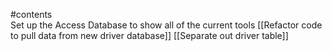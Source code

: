#contents  
Set up the Access Database to show all of the current tools
[[Refactor code to pull data from new driver database]]
[[Separate out driver table]]